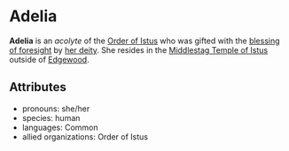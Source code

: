 # Adelia

**Adelia** is an _acolyte_ of the [Order of Istus](../../../../organizations/order-of-istus) who was gifted with the [blessing of foresight](../../../../supernatural-gifts/blessing-of-foresight.md) by [her deity](../../../../pantheon/istus.md). She resides in the [Middlestag Temple of Istus](../../edgewood/middlestag-temple-of-istus) outside of [Edgewood](../../edgewood).

## Attributes

- pronouns: she/her
- species: human
- languages: Common
- allied organizations: Order of Istus
